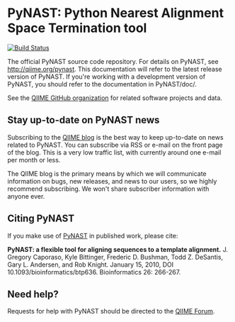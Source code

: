 PyNAST: Python Nearest Alignment Space Termination tool
=======================================================

[![Build Status](http://ci.qiime.org/job/PyNAST/badge/icon)](http://ci.qiime.org/job/PyNAST/)

The official PyNAST source code repository. For details on PyNAST, see http://qiime.org/pynast. This documentation will refer to the latest release version of PyNAST. If you're working with a development version of PyNAST, you should refer to the documentation in PyNAST/doc/.

See the [QIIME GitHub organization](https://github.com/qiime) for related software projects and data.

Stay up-to-date on PyNAST news
------------------------------
Subscribing to the [QIIME blog](http://qiime.wordpress.com) is the best way to keep up-to-date on news related to PyNAST. You can subscribe via RSS or e-mail on the front page of the blog. This is a very low traffic list, with currently around one e-mail per month or less.

The QIIME blog is the primary means by which we will communicate information on bugs, new releases, and news to our users, so we highly recommend subscribing. We won't share subscriber information with anyone ever.

Citing PyNAST
-------------
If you make use of [PyNAST](http://qiime.org/pynast) in published work, please cite:

**PyNAST: a flexible tool for aligning sequences to a template alignment.** 
J. Gregory Caporaso, Kyle Bittinger, Frederic D. Bushman, Todd Z. DeSantis, Gary L. Andersen, and Rob Knight. 
January 15, 2010, DOI 10.1093/bioinformatics/btp636. Bioinformatics 26: 266-267.

Need help?
----------
Requests for help with PyNAST should be directed to the [QIIME Forum](http://forum.qiime.org).
